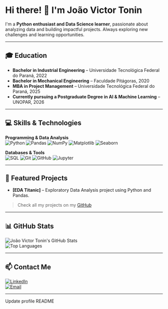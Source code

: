 # Hi there! 👋 I'm João Victor Tonin

I'm a **Python enthusiast and Data Science learner**, passionate about analyzing data and building impactful projects. Always exploring new challenges and learning opportunities.  

---

## 🎓 Education
- **Bachelor in Industrial Engineering** – Universidade Tecnológica Federal do Paraná, 2022
- **Bachelor in Mechanical Engineering** – Faculdade Pitágoras, 2020
- **MBA in Project Management** – Universidade Tecnológica Federal do Paraná, 2025
- **Currently pursuing a Postgraduate Degree in AI & Machine Learning** – UNOPAR, 2026

---

## 💻 Skills & Technologies

**Programming & Data Analysis**  
![Python](https://img.shields.io/badge/Python-3776AB?style=for-the-badge&logo=python&logoColor=white)
![Pandas](https://img.shields.io/badge/Pandas-150458?style=for-the-badge&logo=pandas&logoColor=white)
![NumPy](https://img.shields.io/badge/NumPy-013243?style=for-the-badge&logo=numpy&logoColor=white)
![Matplotlib](https://img.shields.io/badge/Matplotlib-F3766E?style=for-the-badge&logo=matplotlib&logoColor=white)
![Seaborn](https://img.shields.io/badge/Seaborn-77AADD?style=for-the-badge&logo=seaborn&logoColor=white)

**Databases & Tools**  
![SQL](https://img.shields.io/badge/SQL-4479A1?style=for-the-badge&logo=postgresql&logoColor=white)
![Git](https://img.shields.io/badge/Git-F05032?style=for-the-badge&logo=git&logoColor=white)
![GitHub](https://img.shields.io/badge/GitHub-181717?style=for-the-badge&logo=github&logoColor=white)
![Jupyter](https://img.shields.io/badge/Jupyter-F37626?style=for-the-badge&logo=jupyter&logoColor=white)

---

## 📂 Featured Projects
- **[EDA Titanic]** – Exploratory Data Analysis project using Python and Pandas.  


> Check all my projects on my [GitHub](https://github.com/jvictortonin?tab=repositories)

---

## 📊 GitHub Stats
![João Victor Tonin's GitHub Stats](https://github-readme-stats.vercel.app/api?username=jvictortonin&show_icons=true&theme=radical)  
![Top Languages](https://github-readme-stats.vercel.app/api/top-langs/?username=jvictortonin&layout=compact&theme=radical)

---

## 📫 Contact Me
[![LinkedIn](https://img.shields.io/badge/LinkedIn-0077B5?style=for-the-badge&logo=linkedin&logoColor=white)](https://www.linkedin.com/in/your-profile)  
[![Email](https://img.shields.io/badge/Email-D14836?style=for-the-badge&logo=gmail&logoColor=white)](mailto:your.email@example.com)

---


Update profile README


